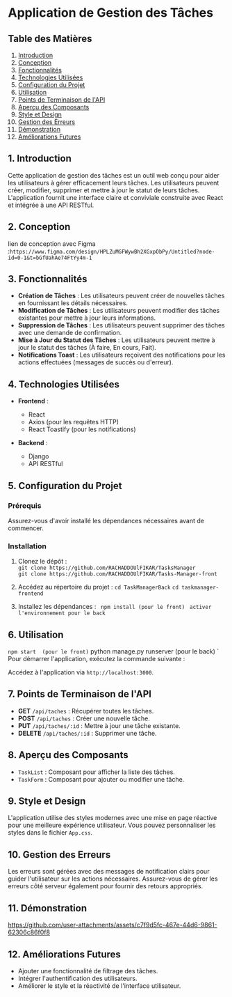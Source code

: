 # Application de Gestion des Tâches

## Table des Matières

1. [Introduction](#introduction)
2. [Conception](#Conception) 
3. [Fonctionnalités](#fonctionnalités)
4. [Technologies Utilisées](#technologies-utilisées)
5. [Configuration du Projet](#configuration-du-projet)
6. [Utilisation](#utilisation)
7. [Points de Terminaison de l'API](#points-de-terminaison-de-lapi)
8. [Aperçu des Composants](#aperçu-des-composants)
9. [Style et Design](#style-et-design)
10. [Gestion des Erreurs](#gestion-des-erreurs)
11. [Démonstration](#Démonstration)
12. [Améliorations Futures](#améliorations-futures)

## 1. Introduction

Cette application de gestion des tâches est un outil web conçu pour aider les utilisateurs à gérer efficacement leurs tâches. Les utilisateurs peuvent créer, modifier, supprimer et mettre à jour le statut de leurs tâches. L'application fournit une interface claire et conviviale construite avec React et intégrée à une API RESTful.
## 2. Conception 
lien de conception avec Figma :`https://www.figma.com/design/HPLZuMGFWywBh2XGxpObPy/Untitled?node-id=0-1&t=bGfUahAe74FtYy4m-1`

## 3. Fonctionnalités

- **Création de Tâches** : Les utilisateurs peuvent créer de nouvelles tâches en fournissant les détails nécessaires.
- **Modification de Tâches** : Les utilisateurs peuvent modifier des tâches existantes pour mettre à jour leurs informations.
- **Suppression de Tâches** : Les utilisateurs peuvent supprimer des tâches avec une demande de confirmation.
- **Mise à Jour du Statut des Tâches** : Les utilisateurs peuvent mettre à jour le statut des tâches (À faire, En cours, Fait).
- **Notifications Toast** : Les utilisateurs reçoivent des notifications pour les actions effectuées (messages de succès ou d'erreur).

## 4. Technologies Utilisées

- **Frontend** : 
  - React
  - Axios (pour les requêtes HTTP)
  - React Toastify (pour les notifications)

- **Backend** : 
  - Django
  - API RESTful

## 5. Configuration du Projet

### Prérequis

Assurez-vous d'avoir installé les dépendances nécessaires avant de commencer. 

### Installation

1. Clonez le dépôt :</br>
`git clone https://github.com/RACHADDOUlFIKAR/TasksManager`</br>
`git clone https://github.com/RACHADDOUlFIKAR/Tasks-Manager-front`
  
3. Accédez au répertoire du projet :
`cd TaskManagerBack`
`cd taskmanager-frontend`
4. Installez les dépendances :
`  npm install (pour le front) `
`  activer l'environnement pour le back `


## 6. Utilisation 

`npm start  (pour le front)`
python manage.py runserver (pour le back) `
Pour démarrer l'application, exécutez la commande suivante :

Accédez à l'application via `http://localhost:3000`.

## 7. Points de Terminaison de l'API

- **GET** `/api/taches` : Récupérer toutes les tâches.
- **POST** `/api/taches` : Créer une nouvelle tâche.
- **PUT** `/api/taches/:id` : Mettre à jour une tâche existante.
- **DELETE** `/api/taches/:id` : Supprimer une tâche.

## 8. Aperçu des Composants

- `TaskList` : Composant pour afficher la liste des tâches.
- `TaskForm` : Composant pour ajouter ou modifier une tâche.

## 9. Style et Design

L'application utilise des styles modernes avec une mise en page réactive pour une meilleure expérience utilisateur. Vous pouvez personnaliser les styles dans le fichier `App.css`.

## 10. Gestion des Erreurs

Les erreurs sont gérées avec des messages de notification clairs pour guider l'utilisateur sur les actions nécessaires. Assurez-vous de gérer les erreurs côté serveur également pour fournir des retours appropriés.

## 11. Démonstration


https://github.com/user-attachments/assets/c7f9d5fc-467e-44d6-9861-62306c86f0f8



## 12. Améliorations Futures

- Ajouter une fonctionnalité de filtrage des tâches.
- Intégrer l'authentification des utilisateurs.
- Améliorer le style et la réactivité de l'interface utilisateur.
